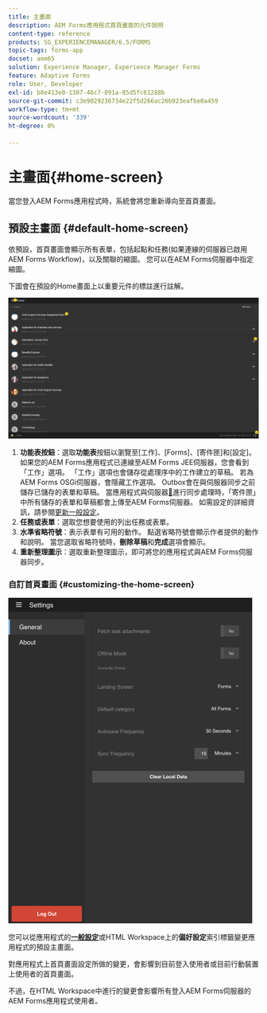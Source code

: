 ```yaml
---
title: 主畫面
description: AEM Forms應用程式首頁畫面的元件說明
content-type: reference
products: SG_EXPERIENCEMANAGER/6.5/FORMS
topic-tags: forms-app
docset: aem65
solution: Experience Manager, Experience Manager Forms
feature: Adaptive Forms
role: User, Developer
exl-id: b8e413e0-1387-46c7-891a-85d5fc61288b
source-git-commit: c3e9029236734e22f5d266ac26b923eafbe0a459
workflow-type: tm+mt
source-wordcount: '339'
ht-degree: 0%

---
```


# 主畫面{#home-screen}

當您登入AEM Forms應用程式時，系統會將您重新導向至首頁畫面。

## 預設主畫面 {#default-home-screen}

依預設，首頁畫面會顯示所有表單，包括起點和任務(如果連線的伺服器已啟用AEM Forms Workflow)，以及關聯的縮圖。 您可以在AEM Forms伺服器中指定縮圖。

下圖會在預設的Home畫面上以重要元件的標註進行註解。

![Forms應用程式主畫面](assets/home-screen-1.png)

<!--Click to enlarge

![home-screen-1-1](assets/home-screen-1-1.png)-->

1. **功能表按鈕**：選取&#x200B;**功能表**&#x200B;按鈕以瀏覽至[工作]、[Forms]、[寄件匣]和[設定]。 如果您的AEM Forms應用程式已連線至AEM Forms JEE伺服器，您會看到「工作」選項。 「工作」選項也會儲存從處理序中的工作建立的草稿。 若為AEM Forms OSGi伺服器，會隱藏工作選項。 Outbox會在與伺服器同步之前儲存已儲存的表單和草稿。 當應用程式與伺服器[&#128279;](../../forms/using/sync-app.md)進行同步處理時，「寄件匣」中所有儲存的表單和草稿都會上傳至AEM Forms伺服器。 如需設定的詳細資訊，請參閱[更新一般設定](../../forms/using/update-general-settings.md)。
1. **任務或表單**：選取您想要使用的列出任務或表單。
1. **水準省略符號**：表示表單有可用的動作。 點選省略符號會顯示作者提供的動作和說明。 當您選取省略符號時，**刪除草稿**&#x200B;和&#x200B;**完成**&#x200B;選項會顯示。
1. **重新整理圖示**：選取重新整理圖示，即可將您的應用程式與AEM Forms伺服器同步。

### 自訂首頁畫面 {#customizing-the-home-screen}

![一般設定](assets/gen-settings.png)

您可以從應用程式的&#x200B;**[一般設定](../../forms/using/update-general-settings.md)**&#x200B;或HTML Workspace上的&#x200B;**偏好設定**&#x200B;索引標籤變更應用程式的預設主畫面。

對應用程式上首頁畫面設定所做的變更，會影響到目前登入使用者或目前行動裝置上使用者的首頁畫面。

不過，在HTML Workspace中進行的變更會影響所有登入AEM Forms伺服器的AEM Forms應用程式使用者。
